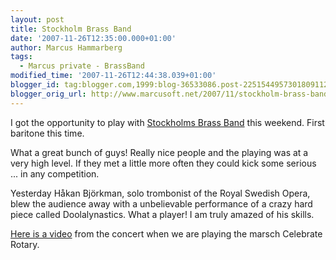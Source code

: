 ```yaml
---
layout: post
title: Stockholm Brass Band
date: '2007-11-26T12:35:00.000+01:00'
author: Marcus Hammarberg
tags:
  - Marcus private - BrassBand
modified_time: '2007-11-26T12:44:38.039+01:00'
blogger_id: tag:blogger.com,1999:blog-36533086.post-2251544957301809112
blogger_orig_url: http://www.marcusoft.net/2007/11/stockholm-brass-band.html
---
```


I got the
opportunity to play with [<span
id="SPELLING_ERROR_1" class="blsp-spelling-error">Stockholms
Brass Band](http://www.stockholmbrass.se/) this weekend. First baritone
this time.

What a great bunch of guys! Really nice people and the playing was at a
very high level. If they met a little more often they could kick some
serious ... in any competition.

Yesterday Håkan Björkman, solo trombonist of the Royal
Swedish Opera, blew the audience away with a <span
id="SPELLING_ERROR_6"
class="blsp-spelling-corrected">unbelievable performance of a
<span id="SPELLING_ERROR_7" class="blsp-spelling-corrected">crazy
hard piece called Doolalynastics. What a player! I am
truly amazed of his skills.

[Here is a video](http://www.stockholmbrass.se/Videoklipp.htm) from the
concert when we are playing the marsch Celebrate Rotary.
